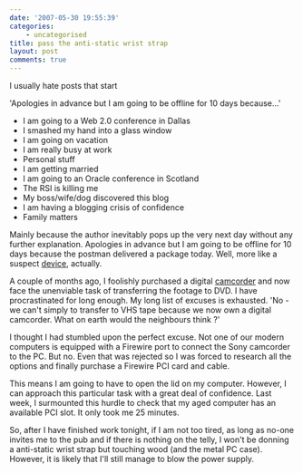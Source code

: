 ```yaml
---
date: '2007-05-30 19:55:39'
categories:
    - uncategorised
title: pass the anti-static wrist strap
layout: post
comments: true
---
```


I usually hate posts that start

'Apologies in advance but I am going to be offline for 10 days
because...'

-   I am going to a Web 2.0 conference in Dallas
-   I smashed my hand into a glass window
-   I am going on vacation
-   I am really busy at work
-   Personal stuff
-   I am getting married
-   I am going to an Oracle conference in Scotland
-   The RSI is killing me
-   My boss/wife/dog discovered this blog
-   I am having a blogging crisis of confidence
-   Family matters

Mainly because the author inevitably pops up the very next day without
any further explanation.
Apologies in advance but I am going to be offline for 10 days because
the postman delivered a package today. Well, more like a suspect
[device](http://www.directusbstore.co.uk/cnb/shop/directusbstore?productID=64&search=firewire+pci+card&op=catalogue-product_info-null),
actually.

A couple of months ago, I foolishly purchased a digital
[camcorder](http://www.amazon.co.uk/exec/obidos/ASIN/B000MK3XVQ/202-2183615-0611840)
and now face the unenviable task of transferring the footage to DVD. I
have procrastinated for long enough. My long list of excuses is
exhausted. 'No - we can't simply to transfer to VHS tape because we now
own a digital camcorder. What on earth would the neighbours think ?'

I thought I had stumbled upon the perfect excuse. Not one of our modern
computers is equipped with a Firewire port to connect the Sony camcorder
to the PC. But no. Even that was rejected so I was forced to research
all the options and finally purchase a Firewire PCI card and cable.

This means I am going to have to open the lid on my computer. However, I
can approach this particular task with a great deal of confidence. Last
week, I surmounted this hurdle to check that my aged computer has an
available PCI slot. It only took me 25 minutes.

So, after I have finished work tonight, if I am not too tired, as long
as no-one invites me to the pub and if there is nothing on the telly, I
won't be donning a anti-static wrist strap but touching wood (and the
metal PC case). However, it is likely that I'll still manage to blow the
power supply.
